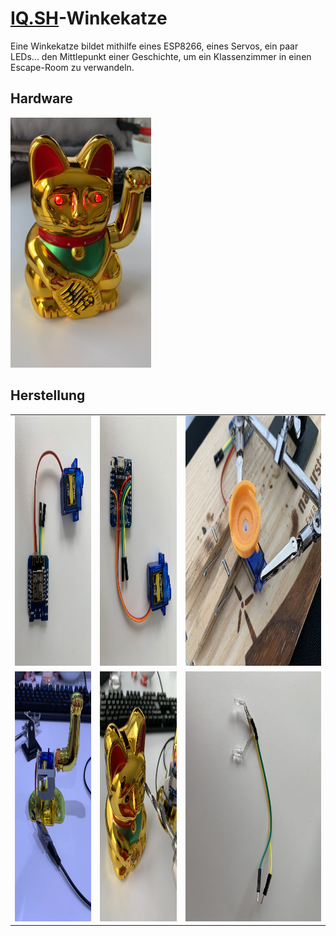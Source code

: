 # [IQ.SH](http://www.iqsh.de)-Winkekatze

Eine Winkekatze bildet mithilfe eines ESP8266, eines Servos, ein paar LEDs... den Mittlepunkt einer Geschichte, um ein Klassenzimmer in einen Escape-Room zu verwandeln.

## Hardware
<img src="img/07_fertig.jpg" alt="Winkekatze_fertig" height="400">


## Herstellung
| | | |
|:-------------------------:|:-------------------------:|:-------------------------:|
| <img src="img/01_Servo.jpg" alt="Winkekatze_Servo" height="400"> | <img src="img/02_GPIOs.jpg" alt="Winkekatze_GPIOs" height="400"> | <img src="img/03_Arm.jpg" alt="Winkekatze_Arm" height="400"> |
| <img src="img/04_Test1.jpg" alt="Winkekatze_Test1" height="400"> | <img src="img/05_Augen.jpg" alt="Winkekatze_Augen" height="400"> | <img src="img/06_LEDs.jpg" alt="Winkekatze_LEDs" height="400"> |

